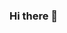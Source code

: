 ### Hi there 👋

<!--
**danilo8br/danilo8br** is a ✨ _special_ ✨ repository because its `README.md` (this file) appears on your GitHub profile.

Here are some ideas to get you started:

- 🔭 I’m currently working on NEOBPO
- 🌱 I’m currently learning Python, NoSQL and Spark
- 👯 I’m looking to collaborate on 
- 🤔 I’m looking for help with find an internship in data engineering
- 💬 Ask me about anything, i will be happy to help
- 📫 How to reach me: danilodonato888@gmail.com
-->
